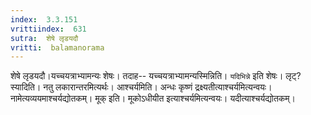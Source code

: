```yaml
---
index:  3.3.151
vrittiindex:  631
sutra:  शेषे लृडयदौ
vritti:  balamanorama 
---
```


शेषे लृडयदौ।यच्चयत्राभ्यामन्यः शेषः। तदाह-- यच्चयत्राभ्यामन्यस्मिन्निति। `यदिभिन्ने` इति शेषः। लृट्?स्यादिति। नतु लकारान्तरमित्यर्थः। आश्चर्यमिति। अन्धः कृष्णं द्रक्ष्यतीत्याश्चर्यमित्यन्वयः। नामेत्यव्ययमाश्चर्यद्योतकम्। मूक् इति। मूकोऽधीयीत इत्याश्चर्यमित्यन्वयः। यदीत्याश्चर्यद्योतकम्। 


